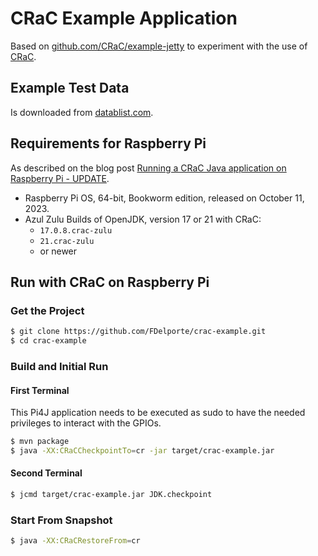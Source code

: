 # CRaC Example Application

Based on [github.com/CRaC/example-jetty](https://github.com/CRaC/example-jetty) to experiment with the use
of [CRaC](https://docs.azul.com/core/crac/crac-introduction).

## Example Test Data

Is downloaded from [datablist.com](https://www.datablist.com/learn/csv/download-sample-csv-files).

## Requirements for Raspberry Pi

As described on the blog
post [Running a CRaC Java application on Raspberry Pi - UPDATE](https://webtechie.be/post/2023-10-16-crac-on-raspberry-pi-update/).

* Raspberry Pi OS, 64-bit, Bookworm edition, released on October 11, 2023.
* Azul Zulu Builds of OpenJDK, version 17 or 21 with CRaC:
    * `17.0.8.crac-zulu`
    * `21.crac-zulu`
    * or newer

## Run with CRaC on Raspberry Pi

### Get the Project

```bash
$ git clone https://github.com/FDelporte/crac-example.git
$ cd crac-example
```

### Build and Initial Run

#### First Terminal

This Pi4J application needs to be executed as sudo to have the needed privileges to interact with the GPIOs.

```bash
$ mvn package
$ java -XX:CRaCCheckpointTo=cr -jar target/crac-example.jar
```

#### Second Terminal

```bash
$ jcmd target/crac-example.jar JDK.checkpoint
```

### Start From Snapshot

```bash
$ java -XX:CRaCRestoreFrom=cr
```


